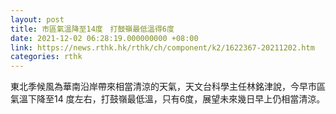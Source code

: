 ```yaml
---
layout: post
title: 市區氣溫降至14度　打鼓嶺最低溫得6度
date: 2021-12-02 06:28:19.000000000 +08:00
link: https://news.rthk.hk/rthk/ch/component/k2/1622367-20211202.htm
categories: rthk
---
```


東北季候風為華南沿岸帶來相當清涼的天氣，天文台科學主任林銘津說，今早市區氣溫下降至14 度左右，打鼓嶺最低溫，只有6度，展望未來幾日早上仍相當清涼。
